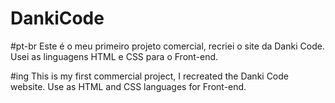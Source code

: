 # DankiCode

#pt-br
Este é o meu primeiro projeto comercial, recriei o site da Danki Code. Usei as linguagens HTML e CSS para o Front-end.

#ing
This is my first commercial project, I recreated the Danki Code website. Use as HTML and CSS languages for Front-end.
